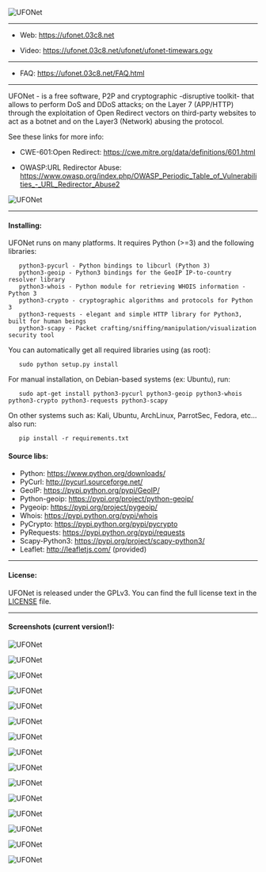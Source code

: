   ![UFONet](https://ufonet.03c8.net/ufonet/ufonet-timewars-welcome_small.png "UFONet Welcome")

----------

 + Web:   https://ufonet.03c8.net

 + Video: https://ufonet.03c8.net/ufonet/ufonet-timewars.ogv

----------

 + FAQ:   https://ufonet.03c8.net/FAQ.html

----------

  UFONet - is a free software, P2P and cryptographic -disruptive toolkit- that allows to perform DoS and DDoS attacks; 
on the Layer 7 (APP/HTTP) through the exploitation of Open Redirect vectors on third-party websites to act as a botnet 
and on the Layer3 (Network) abusing the protocol.

  See these links for more info:

   - CWE-601:Open Redirect: 
     https://cwe.mitre.org/data/definitions/601.html

   - OWASP:URL Redirector Abuse: 
     https://www.owasp.org/index.php/OWASP_Periodic_Table_of_Vulnerabilities_-_URL_Redirector_Abuse2

  ![UFONet](https://ufonet.03c8.net/ufonet/ufonet-schema.png "UFONet Schema")

----------

#### Installing:

  UFONet runs on many platforms. It requires Python (>=3) and the following libraries:

       python3-pycurl - Python bindings to libcurl (Python 3)
       python3-geoip - Python3 bindings for the GeoIP IP-to-country resolver library
       python3-whois - Python module for retrieving WHOIS information - Python 3
       python3-crypto - cryptographic algorithms and protocols for Python 3
       python3-requests - elegant and simple HTTP library for Python3, built for human beings
       python3-scapy - Packet crafting/sniffing/manipulation/visualization security tool

  You can automatically get all required libraries using (as root):

       sudo python setup.py install

  For manual installation, on Debian-based systems (ex: Ubuntu), run: 

       sudo apt-get install python3-pycurl python3-geoip python3-whois python3-crypto python3-requests python3-scapy

  On other systems such as: Kali, Ubuntu, ArchLinux, ParrotSec, Fedora, etc... also run:

       pip install -r requirements.txt

####  Source libs:

   * Python: https://www.python.org/downloads/
   * PyCurl: http://pycurl.sourceforge.net/
   * GeoIP: https://pypi.python.org/pypi/GeoIP/
   * Python-geoip: https://pypi.org/project/python-geoip/
   * Pygeoip: https://pypi.org/project/pygeoip/
   * Whois: https://pypi.python.org/pypi/whois
   * PyCrypto: https://pypi.python.org/pypi/pycrypto
   * PyRequests: https://pypi.python.org/pypi/requests
   * Scapy-Python3: https://pypi.org/project/scapy-python3/
   * Leaflet: http://leafletjs.com/ (provided)

----------

####  License:

  UFONet is released under the GPLv3. You can find the full license text
in the [LICENSE](./docs/LICENSE) file.

----------

####  Screenshots (current version!):

  ![UFONet](https://ufonet.03c8.net/ufonet/ufonet-timewars-shell1_small.png "UFONet Shell")

  ![UFONet](https://ufonet.03c8.net/ufonet/ufonet-timewars-shell2_small.png "UFONet Shell Board")

  ![UFONet](https://ufonet.03c8.net/ufonet/ufonet-timewars-shell3_small.png "UFONet GUI Shell")

  ![UFONet](https://ufonet.03c8.net/ufonet/ufonet-timewars-welcome_small.png "UFONet GUI Welcome")

  ![UFONet](https://ufonet.03c8.net/ufonet/ufonet-timewars-main_small.png "UFONet GUI Main Panel")

  ![UFONet](https://ufonet.03c8.net/ufonet/ufonet-hydra-botnet_small.png "UFONet GUI Botnet")

  ![UFONet](https://ufonet.03c8.net/ufonet/ufonet-timewars-stats_small.png "UFONet GUI General Stats")

  ![UFONet](https://ufonet.03c8.net/ufonet/ufonet-singularity-ranking_small.png "UFONet GUI Ranking")

  ![UFONet](https://ufonet.03c8.net/ufonet/ufonet-hydra-board_small.png "UFONet GUI Board/Forum")

  ![UFONet](https://ufonet.03c8.net/ufonet/ufonet-singularity-grid_small.png "UFONet GUI Crypto Grid Board")

  ![UFONet](https://ufonet.03c8.net/ufonet/ufonet-singularity-grid2_small.png "UFONet GUI Grid Stats")

  ![UFONet](https://ufonet.03c8.net/ufonet/ufonet-singularity-wargames_small.png "UFONet GUI Wargames")

  ![UFONet](https://ufonet.03c8.net/ufonet/ufonet-timewars-attack_small.png "UFONet GUI Attack")

  ![UFONet](https://ufonet.03c8.net/ufonet/ufonet-gui3_small.png "UFONet GeoMap /deploying/")

  ![UFONet](https://ufonet.03c8.net/ufonet/ufonet-gui4_small.png "UFONet GeoMap /attacking/")

